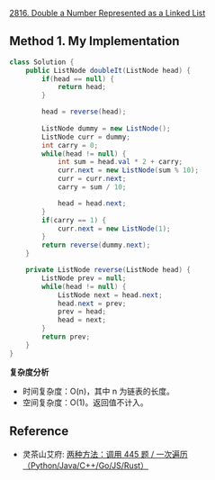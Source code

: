 [2816. Double a Number Represented as a Linked List](https://leetcode.com/problems/double-a-number-represented-as-a-linked-list/description/)


## Method 1. My Implementation
```java
class Solution {
    public ListNode doubleIt(ListNode head) {
        if(head == null) {
            return head;
        }

        head = reverse(head);
        
        ListNode dummy = new ListNode();
        ListNode curr = dummy;
        int carry = 0;
        while(head != null) {
            int sum = head.val * 2 + carry;
            curr.next = new ListNode(sum % 10);
            curr = curr.next;
            carry = sum / 10;

            head = head.next;
        }
        if(carry == 1) {
            curr.next = new ListNode(1);
        }
        return reverse(dummy.next);
    }

    private ListNode reverse(ListNode head) {
        ListNode prev = null;
        while(head != null) {
            ListNode next = head.next;
            head.next = prev;
            prev = head;
            head = next;
        }
        return prev;
    }
}
```
**复杂度分析**
* 时间复杂度：O(n)，其中 n 为链表的长度。
* 空间复杂度：O(1)。返回值不计入。


## Reference
* 灵茶山艾府: [两种方法：调用 445 题 / 一次遍历（Python/Java/C++/Go/JS/Rust）](https://leetcode.cn/problems/double-a-number-represented-as-a-linked-list/solutions/2385962/o1-kong-jian-zuo-fa-kan-cheng-shi-head-y-1dco/)
